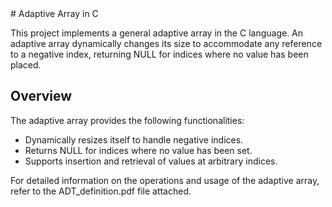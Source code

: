 <div>
# Adaptive Array in C

This project implements a general adaptive array in the C language. An adaptive array dynamically changes its size to accommodate any reference to a negative index, returning NULL for indices where no value has been placed.

## Overview

The adaptive array provides the following functionalities:

- Dynamically resizes itself to handle negative indices.
- Returns NULL for indices where no value has been set.
- Supports insertion and retrieval of values at arbitrary indices.

For detailed information on the operations and usage of the adaptive array, refer to the ADT_definition.pdf file attached.
</div>

